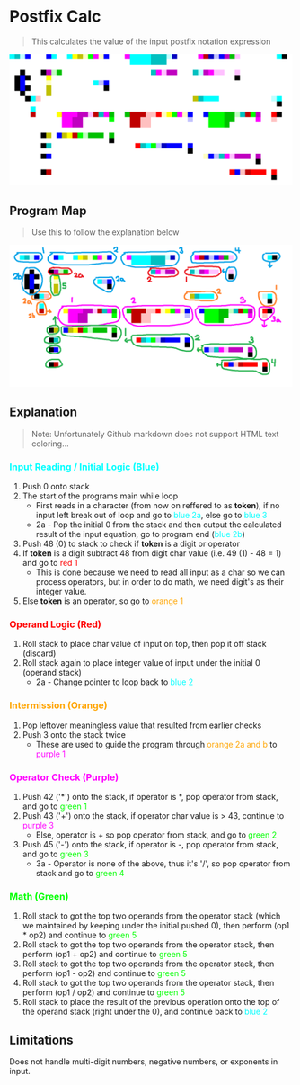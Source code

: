 # Postfix Calc
> This calculates the value of the input postfix notation expression

![](/PostfixCalc/postfixCalc.png)

## Program Map
> Use this to follow the explanation below

![](/PostfixCalc/postfixCalc_Eval.png)

## Explanation
> Note: Unfortunately Github markdown does not support HTML text coloring...
### <span style="color:cyan">Input Reading / Initial Logic (Blue)</span>
1. Push 0 onto stack
2. The start of the programs main while loop
    - First reads in a character (from now on reffered to as **token**), if no input left break out of loop and go to <span style="color:cyan">blue 2a</span>, else go to <span style="color:cyan">blue 3</span>
    - 2a - Pop the initial 0 from the stack and then output the calculated result of the input equation, go to program end (<span style="color:cyan">blue 2b</span>)
3. Push 48 (0) to stack to check if **token** is a digit or operator
4. If **token** is a digit subtract 48 from digit char value (i.e. 49 (1) - 48 = 1) and go to <span style="color:red">red 1</span>
    - This is done because we need to read all input as a char so we can process operators, but in order to do math, we need digit's as their integer value.
5. Else **token** is an operator, so go to <span style="color:orange">orange 1</span>

### <span style="color:red">Operand Logic (Red)</span>
1. Roll stack to place char value of input on top, then pop it off stack (discard)
2. Roll stack again to place integer value of input under the initial 0 (operand stack)
    - 2a - Change pointer to loop back to <span style="color:cyan">blue 2</span>

### <span style="color:orange">Intermission (Orange)</span>
1. Pop leftover meaningless value that resulted from earlier checks
2. Push 3 onto the stack twice
    - These are used to guide the program through <span style="color:orange">orange 2a and b</span> to <span style="color:magenta">purple 1</span>

### <span style="color:magenta">Operator Check (Purple)</span>
1. Push 42 ('*') onto the stack, if operator is *, pop operator from stack, and go to <span style="color:lime">green 1</span>
2. Push 43 ('+') onto the stack, if operator char value is > 43, continue to <span style="color:magenta">purple 3</span>
    - Else, operator is + so pop operator from stack, and go to <span style="color:lime">green 2</span>
3. Push 45 ('-') onto the stack, if operator is -, pop operator from stack, and go to <span style="color:lime">green 3</span>
    - 3a - Operator is none of the above, thus it's '/', so pop operator from stack and go to <span style="color:lime">green 4</span>

### <span style="color:lime">Math (Green)</span>
1. Roll stack to got the top two operands from the operator stack (which we maintained by keeping under the initial pushed 0), then perform (op1 * op2) and continue to <span style="color:lime">green 5</span>
2. Roll stack to got the top two operands from the operator stack, then perform (op1 + op2) and continue to <span style="color:lime">green 5</span>
3. Roll stack to got the top two operands from the operator stack, then perform (op1 - op2) and continue to <span style="color:lime">green 5</span>
4. Roll stack to got the top two operands from the operator stack, then perform (op1 / op2) and continue to <span style="color:lime">green 5</span>
5. Roll stack to place the result of the previous operation onto the top of the operand stack (right under the 0), and continue back to <span style="color:cyan">blue 2</span>

## Limitations
Does not handle multi-digit numbers, negative numbers, or exponents in input.
